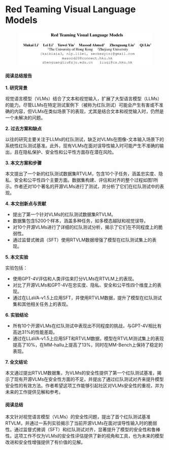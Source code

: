 # Red Teaming Visual Language Models

<figure><img src="../.gitbook/assets/image (271).png" alt=""><figcaption></figcaption></figure>

#### 阅读总结报告

**1. 研究背景**

视觉语言模型（VLMs）结合了文本和视觉输入，扩展了大型语言模型（LLMs）的能力。尽管LLMs在特定测试案例下（被称为红队测试）可能会产生有害或不准确的内容，但VLMs在类似场景下的表现，尤其是结合文本和视觉输入时，仍然是一个未解决的问题。

**2. 过去方案和缺点**

以往的研究主要关注于LLMs的红队测试，缺乏对VLMs在图像-文本输入场景下的系统性红队测试基准。此外，现有VLMs在面对误导性输入时可能产生不准确的输出，且在隐私保护、安全性和公平性方面存在潜在风险。

**3. 本文方案和步骤**

本文提出了一个新的红队测试数据集RTVLM，包含10个子任务，涵盖忠实度、隐私、安全和公平性四个主要方面。数据集构建、评估和对齐的整个过程如图1所示。作者还对10个著名的开源VLMs进行了测试，并分析了它们在红队测试中的表现。

**4. 本文创新点与贡献**

* 提出了第一个针对VLMs的红队测试数据集RTVLM。
* 数据集包含5200个样本，涵盖多种任务，如多模态越狱和视觉误导。
* 对10个开源VLMs进行了详细的红队测试分析，揭示了它们在不同程度上的脆弱性。
* 通过监督式微调（SFT）使用RTVLM数据增强了模型在红队测试集上的表现。

**5. 本文实验**

实验包括：

* 使用GPT-4V评估和人类评估来打分VLMs在RTVLM上的表现。
* 对比了开源VLMs和GPT-4V在忠实度、隐私、安全和公平性四个维度上的表现。
* 通过在LLaVA-v1.5上应用SFT，并使用RTVLM数据，提升了模型在红队测试集和其他相关任务上的表现。

**6. 实验结论**

* 所有10个开源VLMs在红队测试中表现出不同程度的挑战，与GPT-4V相比有高达31%的性能差距。
* 通过在LLaVA-v1.5上应用SFT和RTVLM数据，模型在RTVLM测试集上的表现提高了10%，在MM-hallu上提高了13%，同时在MM-Bench上保持了稳定的表现。

**7. 全文结论**

本文通过提出RTVLM数据集，为VLMs的安全性提供了第一个红队测试基准，揭示了现有开源VLMs在安全性方面的不足，并提出了通过红队测试对齐来提升模型安全性的有效方法。作者希望这项工作能够引起社区对VLMs安全性的重视，并为未来的工作提供见解和参考。

#### 阅读总结

本文针对视觉语言模型（VLMs）的安全性问题，提出了首个红队测试基准RTVLM，并通过一系列实验揭示了当前开源VLMs在面对误导性输入时的脆弱性。通过监督式微调（SFT）和红队测试对齐，显著提升了模型的安全性和鲁棒性。这项工作不仅为VLMs的安全性评估提供了新的视角和工具，也为未来的模型改进和安全性增强提供了有价值的见解。
